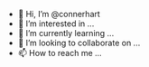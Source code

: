 - 👋 Hi, I’m @connerhart
- 👀 I’m interested in ...
- 🌱 I’m currently learning ...
- 💞️ I’m looking to collaborate on ...
- 📫 How to reach me ...

<!---
connerhart/connerhart is a ✨ special ✨ repository because its `README.md` (this file) appears on your GitHub profile.
You can click the Preview link to take a look at your changes.
--->
